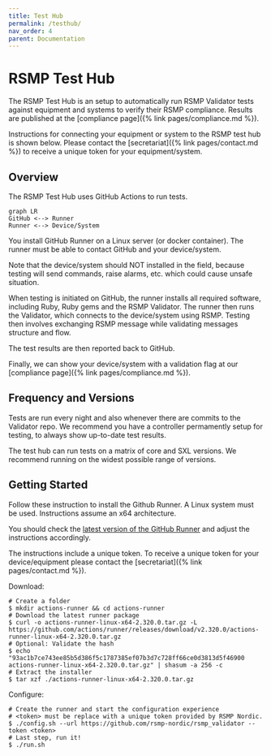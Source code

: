 ```yaml
---
title: Test Hub
permalink: /testhub/
nav_order: 4
parent: Documentation
---
```


# RSMP Test Hub
The RSMP Test Hub is an setup to automatically run RSMP Validator tests against equipment and systems to verify their RSMP compliance. Results are published at the [compliance page]({% link pages/compliance.md %}).

Instructions for connecting your equipment or system to the RSMP test hub is shown below. Please contact the [secretariat]({% link pages/contact.md %}) to receive a unique token for your equipment/system.

## Overview
The RSMP Test Hub uses GitHub Actions to run tests. 

```mermaid
graph LR
GitHub <--> Runner
Runner <--> Device/System
```

You install GitHub Runner on a Linux server (or docker container). The runner must be able to contact GitHub and your device/system.

Note that the device/system should NOT installed in the field, because testing will send commands, raise alarms, etc. which could cause unsafe situation.

When testing is initiated on GitHub, the runner installs all required software, including Ruby, Ruby gems and the RSMP Validator. The runner then runs the Validator, which connects to the device/system using RSMP. Testing then involves exchanging RSMP message while validating messages structure and flow.

The test results are then reported back to GitHub.

Finally, we can show your device/system with a validation flag at our [compliance page]({% link pages/compliance.md %}).

## Frequency and Versions
Tests are run every night and also whenever there are commits to the Validator repo. We recommend you have a controller permamently setup for testing, to always show up-to-date test results.

The test hub can run tests on a matrix of core and SXL versions. We recommend running on the widest possible range of versions.

## Getting Started
Follow these instruction to install the Github Runner. A Linux system must be used. Instructions assume an x64 architecture.

You should check the [latest version of the GitHub Runner](https://github.com/actions/runner/releases) and adjust the instructions accordingly.

The instructions include a unique token. To receive a unique token for your device/equipment please contact the [secretariat]({% link pages/contact.md %}).


Download:
```
# Create a folder
$ mkdir actions-runner && cd actions-runner
# Download the latest runner package
$ curl -o actions-runner-linux-x64-2.320.0.tar.gz -L https://github.com/actions/runner/releases/download/v2.320.0/actions-runner-linux-x64-2.320.0.tar.gz
# Optional: Validate the hash
$ echo "93ac1b7ce743ee85b5d386f5c1787385ef07b3d7c728ff66ce0d3813d5f46900 actions-runner-linux-x64-2.320.0.tar.gz" | shasum -a 256 -c
# Extract the installer
$ tar xzf ./actions-runner-linux-x64-2.320.0.tar.gz
```

Configure:
```
# Create the runner and start the configuration experience
# <token> must be replace with a unique token provided by RSMP Nordic.
$ ./config.sh --url https://github.com/rsmp-nordic/rsmp_validator --token <token>
# Last step, run it!
$ ./run.sh
```